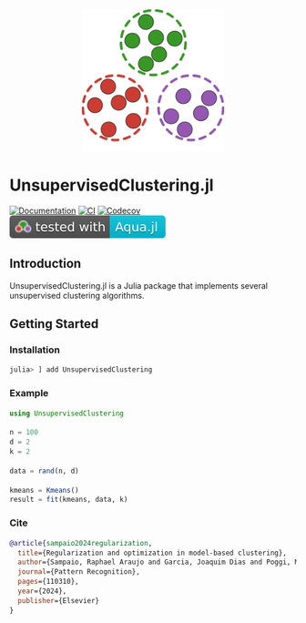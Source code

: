 <div align="center"><img src="/docs/src/assets/logo.svg" width=250px alt="UnsupervisedClustering.jl"></img></div>

# UnsupervisedClustering.jl

[![Documentation](https://img.shields.io/badge/docs-stable-blue.svg)](https://raphasampaio.github.io/UnsupervisedClustering.jl.jl/stable)
[![CI](https://github.com/raphasampaio/UnsupervisedClustering.jl.jl/actions/workflows/CI.yml/badge.svg)](https://github.com/raphasampaio/UnsupervisedClustering.jl.jl/actions/workflows/CI.yml)
[![Codecov](https://codecov.io/gh/raphasampaio/UnsupervisedClustering.jl.jl/branch/main/graph/badge.svg)](https://codecov.io/gh/raphasampaio/UnsupervisedClustering.jl.jl)
[![Aqua](https://raw.githubusercontent.com/JuliaTesting/Aqua.jl/master/badge.svg)](https://github.com/JuliaTesting/Aqua.jl)

## Introduction
UnsupervisedClustering.jl is a Julia package that implements several unsupervised clustering algorithms.

## Getting Started

### Installation

```julia
julia> ] add UnsupervisedClustering
```

### Example
```julia
using UnsupervisedClustering

n = 100
d = 2
k = 2

data = rand(n, d)

kmeans = Kmeans()
result = fit(kmeans, data, k)

```

### Cite

```bibtex
@article{sampaio2024regularization,
  title={Regularization and optimization in model-based clustering},
  author={Sampaio, Raphael Araujo and Garcia, Joaquim Dias and Poggi, Marcus and Vidal, Thibaut},
  journal={Pattern Recognition},
  pages={110310},
  year={2024},
  publisher={Elsevier}
}
```
